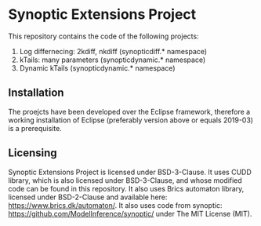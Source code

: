 # Synoptic Extensions Project 
This repository contains the code of the following projects:
1. Log differnecing: 2kdiff, nkdiff (synopticdiff.* namespace)
2. kTails: many parameters (synopticdynamic.* namespace)
3. Dynamic kTails  (synopticdynamic.* namespace)

## Installation
The proejcts have been developed over the Eclipse framework, therefore a working installation of Eclipse (preferably version above or equals 2019-03) is a prerequisite.

## Licensing
Synoptic Extensions Project is licensed under BSD-3-Clause. It uses CUDD library, which is also licensed under BSD-3-Clause, and whose modified code can be found in this repository. 
It also uses Brics automaton library, licensed under BSD-2-Clause and available here: https://www.brics.dk/automaton/. It also uses code from synoptic: https://github.com/ModelInference/synoptic/ under The MIT License (MIT).
